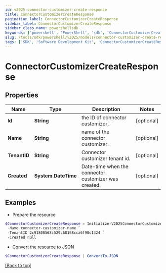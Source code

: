 ```yaml
---
id: v2025-connector-customizer-create-response
title: ConnectorCustomizerCreateResponse
pagination_label: ConnectorCustomizerCreateResponse
sidebar_label: ConnectorCustomizerCreateResponse
sidebar_class_name: powershellsdk
keywords: ['powershell', 'PowerShell', 'sdk', 'ConnectorCustomizerCreateResponse', 'V2025ConnectorCustomizerCreateResponse'] 
slug: /tools/sdk/powershell/v2025/models/connector-customizer-create-response
tags: ['SDK', 'Software Development Kit', 'ConnectorCustomizerCreateResponse', 'V2025ConnectorCustomizerCreateResponse']
---
```



# ConnectorCustomizerCreateResponse

## Properties

Name | Type | Description | Notes
------------ | ------------- | ------------- | -------------
**Id** | **String** | the ID of connector customizer. | [optional] 
**Name** | **String** | name of the connector customizer. | [optional] 
**TenantID** | **String** | Connector customizer tenant id. | [optional] 
**Created** | **System.DateTime** | Date-time when the connector customizer was created. | [optional] 

## Examples

- Prepare the resource
```powershell
$ConnectorCustomizerCreateResponse = Initialize-V2025ConnectorCustomizerCreateResponse  -Id b07dc46a-1498-4de8-bfbb-259a68e70c8a `
 -Name connector-customizer-name `
 -TenantID 2c91808568c529c60168cca6f90c1324 `
 -Created null
```

- Convert the resource to JSON
```powershell
$ConnectorCustomizerCreateResponse | ConvertTo-JSON
```


[[Back to top]](#) 

